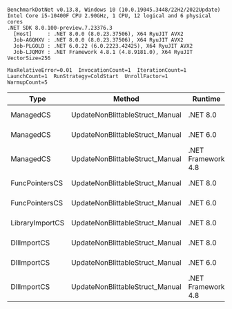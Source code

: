 ```

BenchmarkDotNet v0.13.8, Windows 10 (10.0.19045.3448/22H2/2022Update)
Intel Core i5-10400F CPU 2.90GHz, 1 CPU, 12 logical and 6 physical cores
.NET SDK 8.0.100-preview.7.23376.3
  [Host]     : .NET 8.0.0 (8.0.23.37506), X64 RyuJIT AVX2
  Job-AGQHXV : .NET 8.0.0 (8.0.23.37506), X64 RyuJIT AVX2
  Job-PLGOLD : .NET 6.0.22 (6.0.2223.42425), X64 RyuJIT AVX2
  Job-LJQMOY : .NET Framework 4.8.1 (4.8.9181.0), X64 RyuJIT VectorSize=256

MaxRelativeError=0.01  InvocationCount=1  IterationCount=1  
LaunchCount=1  RunStrategy=ColdStart  UnrollFactor=1  
WarmupCount=5  

```
| Type            | Method                          | Runtime            | input                | Mean        | Error | Median      | Min         | Max         | Allocated |
|---------------- |-------------------------------- |------------------- |--------------------- |------------:|------:|------------:|------------:|------------:|----------:|
| ManagedCS       | UpdateNonBlittableStruct_Manual | .NET 8.0           | PInvo(...)truct [49] |    513.7 μs |    NA |    513.7 μs |    513.7 μs |    513.7 μs |     480 B |
| ManagedCS       | UpdateNonBlittableStruct_Manual | .NET 6.0           | PInvo(...)truct [49] |    650.8 μs |    NA |    650.8 μs |    650.8 μs |    650.8 μs |     720 B |
| ManagedCS       | UpdateNonBlittableStruct_Manual | .NET Framework 4.8 | PInvo(...)truct [49] |    782.0 μs |    NA |    782.0 μs |    782.0 μs |    782.0 μs |         - |
| FuncPointersCS  | UpdateNonBlittableStruct_Manual | .NET 8.0           | PInvo(...)truct [49] | 31,413.5 μs |    NA | 31,413.5 μs | 31,413.5 μs | 31,413.5 μs |     472 B |
| FuncPointersCS  | UpdateNonBlittableStruct_Manual | .NET 6.0           | PInvo(...)truct [49] | 31,424.0 μs |    NA | 31,424.0 μs | 31,424.0 μs | 31,424.0 μs |     712 B |
| LibraryImportCS | UpdateNonBlittableStruct_Manual | .NET 8.0           | PInvo(...)truct [49] | 31,770.0 μs |    NA | 31,770.0 μs | 31,770.0 μs | 31,770.0 μs |     472 B |
| DllImportCS     | UpdateNonBlittableStruct_Manual | .NET 8.0           | PInvo(...)truct [49] | 41,791.2 μs |    NA | 41,791.2 μs | 41,791.2 μs | 41,791.2 μs |     472 B |
| DllImportCS     | UpdateNonBlittableStruct_Manual | .NET 6.0           | PInvo(...)truct [49] | 41,873.1 μs |    NA | 41,873.1 μs | 41,873.1 μs | 41,873.1 μs |     712 B |
| DllImportCS     | UpdateNonBlittableStruct_Manual | .NET Framework 4.8 | PInvo(...)truct [49] | 42,214.5 μs |    NA | 42,214.5 μs | 42,214.5 μs | 42,214.5 μs |         - |
